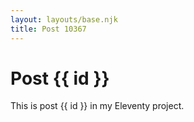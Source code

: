 ```yaml
---
layout: layouts/base.njk
title: Post 10367
---
```


# Post {{ id }}

This is post {{ id }} in my Eleventy project.
